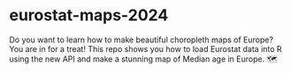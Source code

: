 # eurostat-maps-2024
Do you want to learn how to make beautiful choropleth maps of Europe? You are in for a treat! This repo shows you how to load Eurostat data into R using the new API and make a stunning map of Median age in Europe. 🗺️
